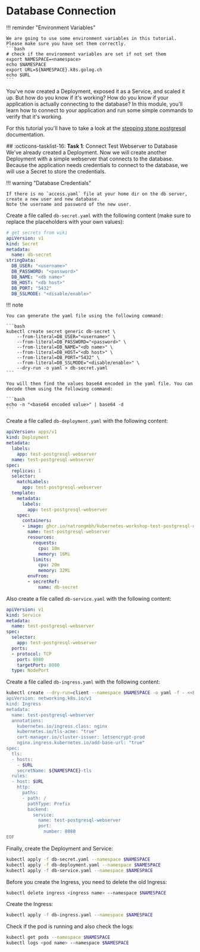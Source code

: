 # Database Connection

!!! reminder "Environment Variables"

    We are going to use some environment variables in this tutorial. Please make sure you have set them correctly.
    ```bash
    # check if the environment variables are set if not set them
    export NAMESPACE=<namespace>
    echo $NAMESPACE
    export URL=${NAMESPACE}.k8s.golog.ch
    echo $URL
    ```

You've now created a Deployment, exposed it as a Service, and scaled it up. But how do you know if it's working? How do you know if your application is actually connecting to the database? In this module, you'll learn how to connect to your application and run some simple commands to verify that it's working.

For this tutorial you'll have to take a look at the [stepping stone postgresql](https://wiki.golog.ch/wiki/gog-pro-010#Operations_-_PostgreSQL) documentation.

## :octicons-tasklist-16: **Task 1**: Connect Test Webserver to Database
We've already created a Deployment. 
Now we will create another Deployment with a simple webserver that connects to the database. 
Because the application needs credentials to connect to the database, we will use a Secret to store the credentials.

!!! warning "Database Credentials"

    If there is no `access.yaml` file at your home dir on the db server, create a new user and new database.  
    Note the username and password of the new user.

Create a file called `db-secret.yaml` with the following content (make sure to replace the placeholders with your own values):

```yaml
# get secrets from wiki
apiVersion: v1
kind: Secret
metadata:
  name: db-secret
stringData:
  DB_USER: "<username>"
  DB_PASSWORD: "<password>"
  DB_NAME: "<db name>"
  DB_HOST: "<db host>"
  DB_PORT: "5432"
  DB_SSLMODE: "<disable/enable>"
```

!!! note

    You can generate the yaml file using the following command:

    ```bash
    kubectl create secret generic db-secret \
        --from-literal=DB_USER="<username>" \
        --from-literal=DB_PASSWORD="<password>" \
        --from-literal=DB_NAME="<db name>" \
        --from-literal=DB_HOST="<db host>" \
        --from-literal=DB_PORT="5432" \
        --from-literal=DB_SSLMODE="<disable/enable>" \
        --dry-run -o yaml > db-secret.yaml
    ```

    You will then find the values base64 encoded in the yaml file. You can decode them using the following command:

    ```bash
    echo -n "<base64 encoded value>" | base64 -d
    ```

Create a file called `db-deployment.yaml` with the following content:

```yaml
apiVersion: apps/v1
kind: Deployment
metadata:
  labels:
    app: test-postgresql-webserver
  name: test-postgresql-webserver
spec:
  replicas: 1
  selector:
    matchLabels:
      app: test-postgresql-webserver
  template:
    metadata:
      labels:
        app: test-postgresql-webserver
    spec:
      containers:
      - image: ghcr.io/natrongmbh/kubernetes-workshop-test-postgresql-webserver:latest
        name: test-postgresql-webserver
        resources:
          requests:
            cpu: 10m
            memory: 16Mi
          limits:
            cpu: 20m
            memory: 32Mi
        envFrom:
        - secretRef:
            name: db-secret
```

Also create a file called `db-service.yaml` with the following content:

```yaml
apiVersion: v1
kind: Service
metadata:
  name: test-postgresql-webserver
spec:
  selector:
    app: test-postgresql-webserver
  ports:
  - protocol: TCP
    port: 8080
    targetPort: 8080
  type: NodePort
```

Create a file called `db-ingress.yaml` with the following content:

```bash
kubectl create --dry-run=client --namespace $NAMESPACE -o yaml -f - <<EOF >> db-ingress.yaml
apiVersion: networking.k8s.io/v1
kind: Ingress
metadata:
  name: test-postgresql-webserver
  annotations:
    kubernetes.io/ingress.class: nginx
    kubernetes.io/tls-acme: "true"
    cert-manager.io/cluster-issuer: letsencrypt-prod
    nginx.ingress.kubernetes.io/add-base-url: "true"
spec:
  tls:
  - hosts:
    - $URL
    secretName: ${NAMESPACE}-tls
  rules:
  - host: $URL
    http:
      paths:
      - path: /
        pathType: Prefix
        backend:
          service:
            name: test-postgresql-webserver
            port:
              number: 8080
EOF
```

Finally, create the Deployment and Service:

```bash
kubectl apply -f db-secret.yaml --namespace $NAMESPACE
kubectl apply -f db-deployment.yaml --namespace $NAMESPACE
kubectl apply -f db-service.yaml --namespace $NAMESPACE
```

Before you create the Ingress, you need to delete the old Ingress:

```bash
kubectl delete ingress <ingress name> --namespace $NAMESPACE
```

Create the Ingress:

```bash
kubectl apply -f db-ingress.yaml --namespace $NAMESPACE
```

Check if the pod is running and also check the logs:

```bash
kubectl get pods --namespace $NAMESPACE
kubectl logs <pod name> --namespace $NAMESPACE
```

